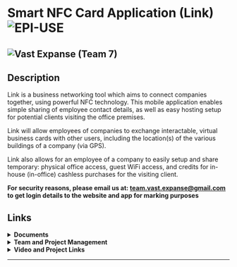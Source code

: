# Smart NFC Card Application (Link) ![EPI-USE](https://i.imgur.com/0C8kjiS.png)
![Vast Expanse](https://i.imgur.com/UguHSwG.png) (Team 7)
---
## Description
Link is a business networking tool which aims to connect companies together, using powerful NFC technology. This mobile application enables simple sharing of employee contact details, as well as easy hosting setup for potential clients visiting the office premises.

Link will allow employees of companies to exchange interactable, virtual business cards with other users, including the location(s) of the various buildings of a company (via GPS). 

Link also allows for an employee of a company to easily setup and share temporary: physical office access, guest WiFi access, and credits for in-house (in-office) cashless purchases for the visiting client.

**For security reasons, please email us at:  <a href="mailto:team.vast.expanse@gmail.com">team.vast.expanse@gmail.com</a> to get login details to the website and app for marking purposes**

## Links

<details>
  <summary><b>Documents</b></summary> <br>

  <a href="https://drive.google.com/open?id=1ay1wd_N4rkKJamkbREXJMVeAHndVg8Q4" target="_blank">SRS Document</a>

  <a href="https://drive.google.com/open?id=1sxHqut_B0ufqTrAmDPKUBG2HPeg6l9iq" target="_blank">Coding Standards Document</a>

  <a href="https://drive.google.com/file/d/1qPD-8ZHiMs34mC-MJ1clGzw413FvAzJM/view?usp=sharing" target="_blank">Testing Policy</a>

  <a href="https://drive.google.com/open?id=1Bu39yaYqkcFi7-lgHMhodhPux5pG8g_k" target="_blank">User Manual</a>
</details>

<details>
  <summary><b>Team and Project Management</b></summary> <br>
  
  <a href="https://app.zenhub.com/workspaces/vastexpanseworkspace-5cc2c99dba27a75ea1e3f5d1/board?repos=182156651" target="_blank">Vast Expanse Project Management tool (Accessed via ZenHub) ![ZenHub](https://i.imgur.com/Qqg8JhO.png)</a>

  <a href="https://drive.google.com/file/d/1bK9SKggZxN7CpH2jFu8W5B72jPnoSX8B/view?usp=sharing" target="_blank">Team Vast Expanse Profiles ![Github](https://i.imgur.com/Xqy7DfH.png)</a>
</details>

<details>
  <summary><b>Video and Project Links</b></summary> <br>
  
  <a href="https://www.youtube.com/watch?v=-cNhUfKaruU" target="_blank">YouTube Demo (Overview)</a>

  <a href="https://smart-nfc-application.herokuapp.com" target="_blank">Website (Backend)</a>

  <a href="https://play.google.com/store/apps/details?id=project.link" target="_blank">Google Play Store (Android App)</a>
</details>

---
